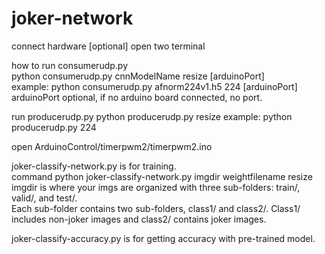 # joker-network
connect hardware [optional]
open two terminal

how to run consumerudp.py  
python consumerudp.py cnnModelName resize [arduinoPort]  
example: python consumerudp.py afnorm224v1.h5 224 [arduinoPort]  
arduinoPort optional, if no arduino board connected, no port.  

run producerudp.py
python producerudp.py resize
example: python producerudp.py 224

open ArduinoControl/timerpwm2/timerpwm2.ino

joker-classify-network.py is for training.  
command python joker-classify-network.py imgdir weightfilename resize
imgdir is where your imgs are organized with three sub-folders: train/, valid/, and test/.  
Each sub-folder contains two sub-folders, class1/ and class2/. Class1/ includes non-joker images and class2/ contains joker images.

joker-classify-accuracy.py is for getting accuracy with pre-trained model.  
